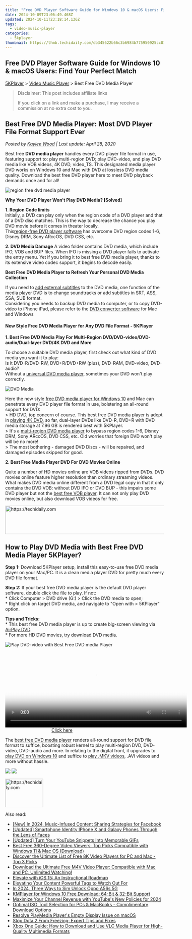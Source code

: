 ```yaml
---
title: "Free DVD Player Software Guide for Windows 10 & macOS Users: Find Your Perfect Match"
date: 2024-10-09T23:06:49.468Z
updated: 2024-10-11T23:18:14.136Z
tags:
  - video-music-player
categories:
  - 5kplayer
thumbnail: https://thmb.techidaily.com/db345622b66c3b6984b775950925cc8114e2a134a67c761a2d6a6d2fb5b65330.jpg
---
```


## Free DVD Player Software Guide for Windows 10 & macOS Users: Find Your Perfect Match

[5KPlayer](https://tools.techidaily.com/5kplayer/products/) \> [Video Music Player](https://tools.techidaily.com/5kplayer/video-music-player/) \> Best Free DVD Media Player

>  Disclaimer: This post includes affiliate links
>
>  If you click on a link and make a purchase, I may receive a commission at no extra cost to you.
>

## Best Free DVD Media Player: Most DVD Player File Format Support Ever

 _Posted by [Kaylee Wood](https://www.quora.com/profile/Amanda-Hu-21) | Last update: April 28, 2020_

Best free **DVD media player** handles every DVD player file format in use, featuring support to: play multi-region DVD; play DVD-video, and play DVD media like VOB videos, 4K DVD, video\_TS. This designated media player DVD works on Windows 10 and Mac with DVD at lossless DVD media quality. Download the best free DVD player here to meet DVD playback demands once and for all! 

![region free dvd media player](https://www.5kplayer.com/video-music-player/img/5k-region-code-yxt-112001.jpg) 

**Why Your DVD Player Won't Play DVD Media? \[Solved\]** 

**1\. Region Code limits**  
Initially, a DVD can play only when the region code of a DVD player and that of a DVD disc matches. This is the way to decrease the chance you play DVD movie before it comes in theater locally.  
This[region-free DVD player software](https://tools.techidaily.com/5kplayer/video-music-player/) has overcome DVD region codes 1-6, Disney DRM, Sony ARccOS, DVD CSS, etc.

**2\. DVD Media Damage** 
 A video folder contains DVD media, which include IFO, VOB and BUP files. When IFO is missing a DVD player fails to activate the entry menu. Yet if you bring it to best free DVD media player, thanks to its extensive video codec support, it begins to decode easily.

**Best Free DVD Media Player to Refresh Your Personal DVD Media Collection** 

If you need to [add external subtitles](https://tools.techidaily.com/5kplayer/video-music-player/) to the DVD media, one function of the media player DVD is to change soundtracks or add subtitles in SRT, ASS, SSA, SUB format.  
Considering you needs to backup DVD media to computer, or to copy DVD-video to iPhone iPad, please refer to the [DVD converter software](https://tools.techidaily.com/5kplayer/products/) for Mac and Windows

#### **New Style Free DVD Media Player for Any DVD File Format - 5KPlayer**

**1\. Best Free DVD Media Play For Multi-Region DVD/DVD-video/DVD-audio/Dual-layer DVD/4K DVD and More** 

To choose a suitable DVD media player, first check out what kind of DVD media you want it to play:  
 Is it DVD-R/DVD-RW, DVD+R/DVD+RW (plus), DVD-RAM, DVD-video, DVD-audio?   
 Without a [universal DVD media player](https://tools.techidaily.com/5kplayer/video-music-player/), sometimes your DVD won't play correctly.

![DVD Media](https://www.5kplayer.com/video-music-player/img/5kp-watch-disney-movies-zjy.jpg) 

Here the new style [free DVD media player for Windows 10](https://tools.techidaily.com/5kplayer/video-music-player/) and Mac can penetrate every DVD player file format in use, bolstering an all-round support for DVD:  
\> HD DVD, top concern of course. This best free DVD media player is adept in [playing 4K DVD](https://tools.techidaily.com/5kplayer/video-music-player/), so far, dual-layer DVDs like DVD-R, DVD+R with DVD media storage at 7.96 GB is rendered best with 5KPlayer.  
\> It's a [multi-region DVD media player](https://tools.techidaily.com/5kplayer/video-music-player/) to bypass region codes 1-6, Disney DRM, Sony ARccOS, DVD CSS, etc. Old worries that foreign DVD won't play will be no more!  
\> The most bothering - damaged DVD Discs - will be repaired, and damaged episodes skipped for good.

**2\. Best Free Media Player DVD For DVD Movies Online** 

Quite a number of HD movies online are VOB videos ripped from DVDs. DVD movies online feature higher resolution than ordinary streaming videos.  
 What makes DVD media online different from a DVD legal copy in that it only contains the DVD VOB: without DVD IFO or DVD BUP - this impairs some DVD player but not the [best free VOB player](https://tools.techidaily.com/5kplayer/video-music-player/). It can not only play DVD movies online, but also download VOB videos for free. 

<!-- affiliate ads begin -->
<a href="https://aligracehair.sjv.io/c/5597632/2006933/19272" target="_top" id="2006933">
  <img src="//a.impactradius-go.com/display-ad/19272-2006933" border="0" alt="https://techidaily.com" width="728" height="90"/>
</a>
<img height="0" width="0" src="https://aligracehair.sjv.io/i/5597632/2006933/19272" style="position:absolute;visibility:hidden;" border="0" />
<!-- affiliate ads end -->

## How to Play DVD Media with Best Free DVD Media Player 5KPlayer?

**Step 1:** Download 5KPlayer setup, install this easy-to-use free DVD media player on your Mac/PC. It is a clean media player DVD for pretty much every DVD file format. 

**Step 2:**  If your best free DVD media player is the default DVD player software, double click the file to play. If not:  
 \* Click Computer > DVD drive (G:) > Click the DVD media to open;  
 \* Right click on target DVD media, and navigate to "Open with > 5KPlayer" option.

**Tips and Tricks:**   
 \* This best free DVD media player is up to create big-screen viewing via [AirPlay DVD](https://tools.techidaily.com/5kplayer/airplay/).  
 \* For more HD DVD movies, try download DVD media.  

![Play DVD-video with Best Free DVD media Player](https://www.5kplayer.com/video-music-player/img/dvd-player.jpg) 

<!-- affiliate ads begin -->
<span id="1982456">
					<video width="576" height="240" style="cursor:pointer"
           poster="//a.impactradius-go.com/display-clicktoplayimage/1982456.png"
           onclick="if(!this.playClicked){this.play();this.setAttribute('controls',true);this.playClicked=true;}">
	   <source src="//a.impactradius-go.com/display-ad/22993-1982456">
	   <img src="//a.impactradius-go.com/display-clicktoplayimage/1982456.png" style="border: none; height: 100%; width: 100%; object-fit: contain">
	</video>
	<div style="width:360px;text-align:center"><a href="javascript:window.open(decodeURIComponent('https%3A%2F%2Fhomestyler.sjv.io%2Fc%2F5597632%2F1982456%2F22993'), '_blank');void(0);">Click here</a></div>
</span>
<img height="0" width="0" src="https://imp.pxf.io/i/5597632/1982456/22993" style="position:absolute;visibility:hidden;" border="0" />
<!-- affiliate ads end -->

The [best free DVD media player](https://tools.techidaily.com/5kplayer/video-music-player/) renders all-round support for DVD file format to suffice, boosting robust kernel to play multi-region DVD, DVD-video, DVD-audio and more. In relating to the digital front, it upgrades to [play DVD on Windows 10](https://tools.techidaily.com/5kplayer/video-music-player/) and suffice to [play .MKV videos](https://tools.techidaily.com/5kplayer/video-music-player/), .AVI videos and more without hassle.

[![](https://www.5kplayer.com/video-music-player/../button/freedownwhitewin.png)](https://tools.techidaily.com/5kplayer/products/) [![](https://www.5kplayer.com/video-music-player/../button/freedownbackmac.png)](https://tools.techidaily.com/5kplayer/products/)

<!-- affiliate ads begin -->
<a href="https://aligracehair.sjv.io/c/5597632/2135363/19272" target="_top" id="2135363">
  <img src="//a.impactradius-go.com/display-ad/19272-2135363" border="0" alt="https://techidaily.com" width="120" height="90"/>
</a>
<img height="0" width="0" src="https://aligracehair.sjv.io/i/5597632/2135363/19272" style="position:absolute;visibility:hidden;" border="0" />
<!-- affiliate ads end -->

<ins class="adsbygoogle"
     style="display:block"
     data-ad-format="autorelaxed"
     data-ad-client="ca-pub-7571918770474297"
     data-ad-slot="1223367746"></ins>

<ins class="adsbygoogle"
     style="display:block"
     data-ad-client="ca-pub-7571918770474297"
     data-ad-slot="8358498916"
     data-ad-format="auto"
     data-full-width-responsive="true"></ins>

<span class="atpl-alsoreadstyle">Also read:</span>
<div><ul>
<li><a href="https://facebook-clips.techidaily.com/new-in-2024-music-infused-content-sharing-strategies-for-facebook/"><u>[New] In 2024, Music-Infused Content Sharing Strategies for Facebook</u></a></li>
<li><a href="https://extra-skills.techidaily.com/updated-smartphone-identity-iphone-x-and-galaxy-phones-through-the-lens-of-faces/"><u>[Updated] Smartphone Identity IPhone X and Galaxy Phones Through the Lens of Faces</u></a></li>
<li><a href="https://eaxpv-info.techidaily.com/updated-turn-your-youtube-snippets-into-memorable-gifs/"><u>[Updated] Turn Your YouTube Snippets Into Memorable GIFs</u></a></li>
<li><a href="https://video-ai-editor.techidaily.com/best-free-360-degree-video-viewers-top-picks-compatible-with-windows-11-and-mac-os-download/"><u>Best Free 360-Degree Video Viewers: Top Picks Compatible with Windows 11 & Mac OS (Download)</u></a></li>
<li><a href="https://video-ai-editor.techidaily.com/discover-the-ultimate-list-of-free-8k-video-players-for-pc-and-mac-top-3-picks/"><u>Discover the Ultimate List of Free 8K Video Players for PC and Mac - Top 3 Picks</u></a></li>
<li><a href="https://video-ai-editor.techidaily.com/download-the-ultimate-free-m4v-video-player-compatible-with-mac-and-pc-unlimited-watching/"><u>Download the Ultimate Free M4V Video Player: Compatible with Mac and PC, Unlimited Watching!</u></a></li>
<li><a href="https://buynow-info.techidaily.com/elevate-with-ios-15-an-instructional-roadmap/"><u>Elevate with iOS 15: An Instructional Roadmap</u></a></li>
<li><a href="https://youtube-video-recordings.techidaily.com/elevating-your-content-powerful-tags-to-watch-out-for/"><u>Elevating Your Content Powerful Tags to Watch Out For</u></a></li>
<li><a href="https://sim-unlock.techidaily.com/in-2024-three-ways-to-sim-unlock-oppo-a56s-5g-by-drfone-android/"><u>In 2024, Three Ways to Sim Unlock Oppo A56s 5G</u></a></li>
<li><a href="https://video-ai-editor.techidaily.com/kmplayer-for-windows-10-free-download-64-bit-and-32-bit-support/"><u>KMPlayer for Windows 10 Free Download: 64-Bit & 32-Bit Support</u></a></li>
<li><a href="https://youtube-stream.techidaily.com/maximize-your-channel-revenue-with-youtubes-new-policies-for-2024/"><u>Maximize Your Channel Revenue with YouTube's New Policies for 2024</u></a></li>
<li><a href="https://video-ai-editor.techidaily.com/optimal-iso-tool-selection-for-pcs-and-macbooks-complimentary-download-options/"><u>Optimal ISO Tool Selection for PCs & MacBooks - Complimentary Download Options</u></a></li>
<li><a href="https://video-ai-editor.techidaily.com/resolve-playmedia-players-empty-display-issue-on-macos/"><u>Resolve PlayMedia Player's Empty Display Issue on macOS</u></a></li>
<li><a href="https://win-answers.techidaily.com/1723013097674-stop-dota-2-from-freezing-expert-tips-and-fixes/"><u>Stop Dota 2 From Freezing: Expert Tips and Fixes</u></a></li>
<li><a href="https://video-ai-editor.techidaily.com/xbox-one-guide-how-to-download-and-use-vlc-media-player-for-high-quality-multimedia-formats/"><u>Xbox One Guide: How to Download and Use VLC Media Player for High-Quality Multimedia Formats</u></a></li>
</ul></div>

